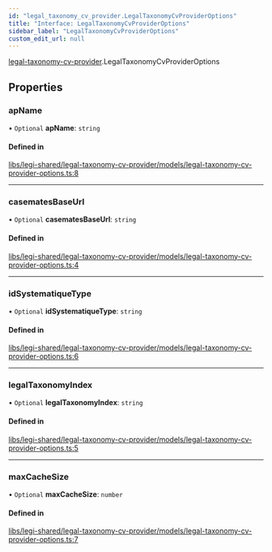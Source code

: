 ```yaml
---
id: "legal_taxonomy_cv_provider.LegalTaxonomyCvProviderOptions"
title: "Interface: LegalTaxonomyCvProviderOptions"
sidebar_label: "LegalTaxonomyCvProviderOptions"
custom_edit_url: null
---
```


[legal-taxonomy-cv-provider](../modules/legal_taxonomy_cv_provider).LegalTaxonomyCvProviderOptions

## Properties

### apName

• `Optional` **apName**: `string`

#### Defined in

[libs/legi-shared/legal-taxonomy-cv-provider/models/legal-taxonomy-cv-provider-options.ts:8](https://github.com/cognizone/ng-cognizone/blob/0401c67/libs/legi-shared/legal-taxonomy-cv-provider/models/legal-taxonomy-cv-provider-options.ts#L8)

___

### casematesBaseUrl

• `Optional` **casematesBaseUrl**: `string`

#### Defined in

[libs/legi-shared/legal-taxonomy-cv-provider/models/legal-taxonomy-cv-provider-options.ts:4](https://github.com/cognizone/ng-cognizone/blob/0401c67/libs/legi-shared/legal-taxonomy-cv-provider/models/legal-taxonomy-cv-provider-options.ts#L4)

___

### idSystematiqueType

• `Optional` **idSystematiqueType**: `string`

#### Defined in

[libs/legi-shared/legal-taxonomy-cv-provider/models/legal-taxonomy-cv-provider-options.ts:6](https://github.com/cognizone/ng-cognizone/blob/0401c67/libs/legi-shared/legal-taxonomy-cv-provider/models/legal-taxonomy-cv-provider-options.ts#L6)

___

### legalTaxonomyIndex

• `Optional` **legalTaxonomyIndex**: `string`

#### Defined in

[libs/legi-shared/legal-taxonomy-cv-provider/models/legal-taxonomy-cv-provider-options.ts:5](https://github.com/cognizone/ng-cognizone/blob/0401c67/libs/legi-shared/legal-taxonomy-cv-provider/models/legal-taxonomy-cv-provider-options.ts#L5)

___

### maxCacheSize

• `Optional` **maxCacheSize**: `number`

#### Defined in

[libs/legi-shared/legal-taxonomy-cv-provider/models/legal-taxonomy-cv-provider-options.ts:7](https://github.com/cognizone/ng-cognizone/blob/0401c67/libs/legi-shared/legal-taxonomy-cv-provider/models/legal-taxonomy-cv-provider-options.ts#L7)
